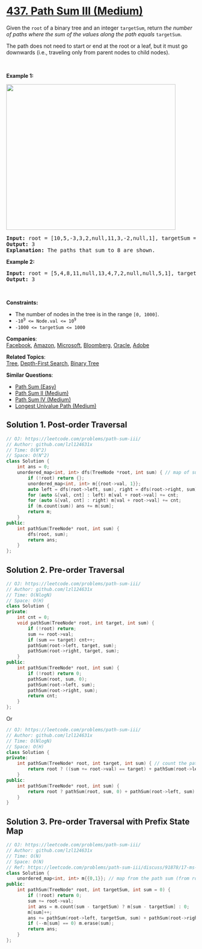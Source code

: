 # [437. Path Sum III (Medium)](https://leetcode.com/problems/path-sum-iii/)

<p>Given the <code>root</code> of a binary tree and an integer <code>targetSum</code>, return <em>the number of paths where the sum of the values&nbsp;along the path equals</em>&nbsp;<code>targetSum</code>.</p>

<p>The path does not need to start or end at the root or a leaf, but it must go downwards (i.e., traveling only from parent nodes to child nodes).</p>

<p>&nbsp;</p>
<p><strong>Example 1:</strong></p>
<img alt="" src="https://assets.leetcode.com/uploads/2021/04/09/pathsum3-1-tree.jpg" style="width: 450px; height: 386px;">
<pre><strong>Input:</strong> root = [10,5,-3,3,2,null,11,3,-2,null,1], targetSum = 8
<strong>Output:</strong> 3
<strong>Explanation:</strong> The paths that sum to 8 are shown.
</pre>

<p><strong>Example 2:</strong></p>

<pre><strong>Input:</strong> root = [5,4,8,11,null,13,4,7,2,null,null,5,1], targetSum = 22
<strong>Output:</strong> 3
</pre>

<p>&nbsp;</p>
<p><strong>Constraints:</strong></p>

<ul>
	<li>The number of nodes in the tree is in the range <code>[0, 1000]</code>.</li>
	<li><code>-10<sup>9</sup> &lt;= Node.val &lt;= 10<sup>9</sup></code></li>
	<li><code>-1000 &lt;= targetSum &lt;= 1000</code></li>
</ul>


**Companies**:  
[Facebook](https://leetcode.com/company/facebook), [Amazon](https://leetcode.com/company/amazon), [Microsoft](https://leetcode.com/company/microsoft), [Bloomberg](https://leetcode.com/company/bloomberg), [Oracle](https://leetcode.com/company/oracle), [Adobe](https://leetcode.com/company/adobe)

**Related Topics**:  
[Tree](https://leetcode.com/tag/tree/), [Depth-First Search](https://leetcode.com/tag/depth-first-search/), [Binary Tree](https://leetcode.com/tag/binary-tree/)

**Similar Questions**:
* [Path Sum (Easy)](https://leetcode.com/problems/path-sum/)
* [Path Sum II (Medium)](https://leetcode.com/problems/path-sum-ii/)
* [Path Sum IV (Medium)](https://leetcode.com/problems/path-sum-iv/)
* [Longest Univalue Path (Medium)](https://leetcode.com/problems/longest-univalue-path/)

## Solution 1. Post-order Traversal

```cpp
// OJ: https://leetcode.com/problems/path-sum-iii/
// Author: github.com/lzl124631x
// Time: O(N^2)
// Space: O(N^2)
class Solution {
    int ans = 0;
    unordered_map<int, int> dfs(TreeNode *root, int sum) { // map of sums from the current node to a child node
        if (!root) return {};
        unordered_map<int, int> m{{root->val, 1}};
        auto left = dfs(root->left, sum), right = dfs(root->right, sum);
        for (auto &[val, cnt] : left) m[val + root->val] += cnt;
        for (auto &[val, cnt] : right) m[val + root->val] += cnt;
        if (m.count(sum)) ans += m[sum];
        return m;
    }
public:
    int pathSum(TreeNode* root, int sum) {
        dfs(root, sum);
        return ans;
    }
};
```

## Solution 2. Pre-order Traversal

```cpp
// OJ: https://leetcode.com/problems/path-sum-iii/
// Author: github.com/lzl124631x
// Time: O(NlogN)
// Space: O(H)
class Solution {
private:
    int cnt = 0;
    void pathSum(TreeNode* root, int target, int sum) {
        if (!root) return;
        sum += root->val;
        if (sum == target) cnt++;
        pathSum(root->left, target, sum);
        pathSum(root->right, target, sum);
    }
public:
    int pathSum(TreeNode* root, int sum) {
        if (!root) return 0;
        pathSum(root, sum, 0);
        pathSum(root->left, sum);
        pathSum(root->right, sum);
        return cnt;
    }
};
```

Or

```cpp
// OJ: https://leetcode.com/problems/path-sum-iii/
// Author: github.com/lzl124631x
// Time: O(NlogN)
// Space: O(H)
class Solution {
private:
    int pathSum(TreeNode* root, int target, int sum) { // count the paths starting from an acestor node to the current node whose sum equals `target`.
        return root ? ((sum += root->val) == target) + pathSum(root->left, target, sum) + pathSum(root->right, target, sum) : 0;
    }
public:
    int pathSum(TreeNode* root, int sum) {
        return root ? pathSum(root, sum, 0) + pathSum(root->left, sum) + pathSum(root->right, sum) : 0;
    }
}
```

## Solution 3. Pre-order Traversal with Prefix State Map

```cpp
// OJ: https://leetcode.com/problems/path-sum-iii/
// Author: github.com/lzl124631x
// Time: O(N)
// Space: O(N)
// Ref: https://leetcode.com/problems/path-sum-iii/discuss/91878/17-ms-O(n)-java-Prefix-sum-method
class Solution {
    unordered_map<int, int> m{{0,1}}; // map from the path sum (from root to the current node) to the corresponding count
public:
    int pathSum(TreeNode* root, int targetSum, int sum = 0) {
        if (!root) return 0;
        sum += root->val;
        int ans = m.count(sum - targetSum) ? m[sum - targetSum] : 0;
        m[sum]++;
        ans += pathSum(root->left, targetSum, sum) + pathSum(root->right, targetSum, sum);
        if (--m[sum] == 0) m.erase(sum);
        return ans;
    }
};
```